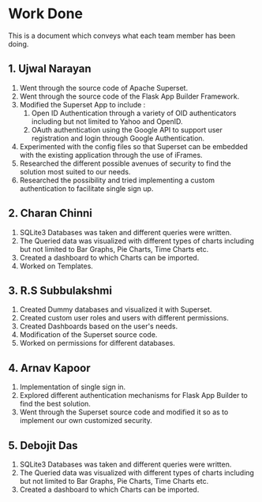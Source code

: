 # Work Done

This is a document which conveys what each team member has been doing.

## 1. Ujwal Narayan

1. Went through the source code of Apache Superset.
2. Went through the source code of the Flask App Builder Framework.
3. Modified the Superset App to include :
   1. Open ID Authentication through a variety of OID authenticators including but not limited to Yahoo and OpenID.
   2. OAuth authentication using the Google API to support user registration and login through Google Authentication.
4. Experimented with the config files so that Superset can be embedded with the existing application through the use of iFrames.
5. Researched the different possible avenues of security to find the solution most suited to our needs.
6. Researched the possibility and tried implementing a custom authentication to facilitate single sign up.

## 2. Charan Chinni

1. SQLite3 Databases was taken and different queries were written.
2. The Queried data was visualized with different types of charts including but not limited to Bar Graphs, Pie Charts, Time Charts etc.
3. Created a dashboard to which Charts can be imported.
4. Worked on Templates.

## 3. R.S Subbulakshmi

1. Created Dummy databases and visualized it with Superset.
2. Created custom user roles and users with different permissions.
3. Created Dashboards based on the user's needs.
4. Modification of the Superset source code.
5. Worked on permissions for different databases.

## 4. Arnav Kapoor

1. Implementation of single sign in.
2. Explored different authentication mechanisms for Flask App Builder to find the best solution.
3. Went through the Superset source code and modified it  so as to implement our own customized security.

## 5. Debojit Das

1. SQLite3 Databases was taken and different queries were written.
2. The Queried data was visualized with different types of charts including but not limited to Bar Graphs, Pie Charts, Time Charts etc.
3. Created a dashboard to which Charts can be imported.
